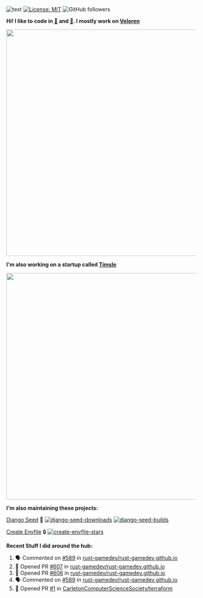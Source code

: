 ![test](https://hits.seeyoufarm.com/api/count/incr/badge.svg?url=https://github.com/AngelOnFira)
[![License: MIT](https://img.shields.io/badge/License-MIT-yellow.svg)](https://opensource.org/licenses/MIT)
![GitHub followers](https://img.shields.io/github/followers/angelonfira?style=social)

**Hi! I like to code in [:crab:](https://www.rust-lang.org/) and [:snake:](https://www.python.org/). I mostly work on [Veloren](https://veloren.net)**

<p align="center">
  <img width="600" src="https://media.discordapp.net/attachments/444005079410802699/730566298073038949/rsz_5f0656b6aa176.png">
</p>

**I'm also working on a startup called [Timsle](https://timsle.com)**

<p align="center">
  <img width="600" src="https://media.discordapp.net/attachments/444005079410802699/730566842674053130/rsz_5f0657242abb4.png">
</p>

**I'm also maintaining these projects:**

[Django Seed](https://github.com/Brobin/django-seed)
:seedling:
[![django-seed-downloads](https://pepy.tech/badge/django-seed)](https://pepy.tech/project/django-seed)
[![django-seed-builds](https://github.com/Brobin/django-seed/workflows/Test/badge.svg)](https://github.com/Brobin/django-seed)

[Create Envfile](https://github.com/SpicyPizza/create-envfile)
:lock:
[![create-envfile-stars](https://img.shields.io/github/stars/SpicyPizza/create-envfile?style=social)](https://github.com/SpicyPizza/create-envfile)

**Recent Stuff I did around the hub:**

<!--START_SECTION:activity-->
1. 🗣 Commented on [#589](https://github.com/rust-gamedev/rust-gamedev.github.io/issues/589) in [rust-gamedev/rust-gamedev.github.io](https://github.com/rust-gamedev/rust-gamedev.github.io)
2. 💪 Opened PR [#607](https://github.com/rust-gamedev/rust-gamedev.github.io/pull/607) in [rust-gamedev/rust-gamedev.github.io](https://github.com/rust-gamedev/rust-gamedev.github.io)
3. 💪 Opened PR [#606](https://github.com/rust-gamedev/rust-gamedev.github.io/pull/606) in [rust-gamedev/rust-gamedev.github.io](https://github.com/rust-gamedev/rust-gamedev.github.io)
4. 🗣 Commented on [#589](https://github.com/rust-gamedev/rust-gamedev.github.io/issues/589) in [rust-gamedev/rust-gamedev.github.io](https://github.com/rust-gamedev/rust-gamedev.github.io)
5. 💪 Opened PR [#1](https://github.com/CarletonComputerScienceSociety/terraform/pull/1) in [CarletonComputerScienceSociety/terraform](https://github.com/CarletonComputerScienceSociety/terraform)
<!--END_SECTION:activity-->
